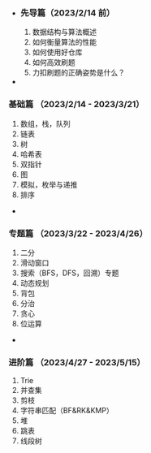 - ### 先导篇（2023/2/14 前）

  1. 数据结构与算法概述
  2. 如何衡量算法的性能
  3. 如何使用好仓库
  4. 如何高效刷题
  5. 力扣刷题的正确姿势是什么？

  

- 

  

  ### 基础篇 （2023/2/14 - 2023/3/21）

  1. 数组，栈，队列
  2. 链表
  3. 树
  4. 哈希表
  5. 双指针
  6. 图
  7. 模拟，枚举与递推
  8. 排序

- 

  

  ### 专题篇 （2023/3/22 - 2023/4/26）

  1. 二分
  2. 滑动窗口
  3. 搜索（BFS，DFS，回溯）专题
  4. 动态规划
  5. 背包
  6. 分治
  7. 贪心
  8. 位运算

- 

  ### 进阶篇 （2023/4/27 - 2023/5/15）

  1. Trie
  2. 并查集
  3. 剪枝
  4. 字符串匹配（BF&RK&KMP）
  5. 堆
  6. 跳表
  7. 线段树

